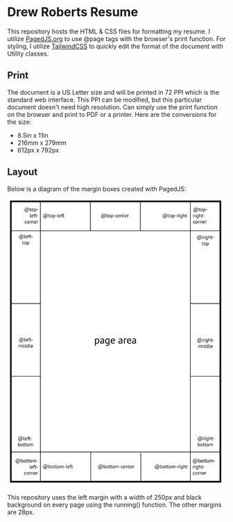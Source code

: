 # Drew Roberts Resume

This repository hosts the HTML & CSS files for formatting my resume. I utilize [PagedJS.org](https://pagedjs.org/documentation/2-getting-started-with-paged.js/) to use @page tags with the browser's print function. For styling, I utilize [TailwindCSS](https://tailwindcss.com/docs/installation/play-cdn) to quickly edit the format of the document with Utility classes.

## Print

The document is a US Letter size and will be printed in 72 PPI which is the standard web interface. This PPI can be modified, but this particular document doesn't need high resolution. Can simply use the print function on the browser and print to PDF or a printer. Here are the conversions for the size:

- 8.5in x 11in
- 216mm x 279mm
- 612px x 792px

## Layout

Below is a diagram of the margin boxes created with PagedJS:

![Diagram of Margin Boxes](https://github.com/drewroberts/resume/blob/main/img/margin-boxes.png)

This repository uses the left margin with a width of 250px and black background on every page using the running() function. The other margins are 28px.
